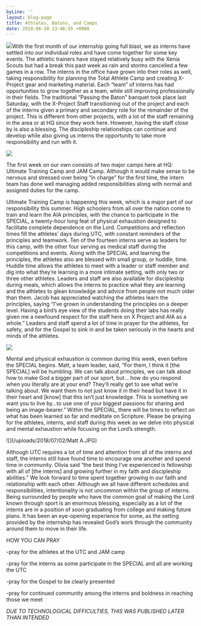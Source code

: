 ```yaml
---
byLine: ''
layout: blog-page
title: Athletes, Batons, and Camps
date: 2018-06-30 23:46:55 +0000
---
```

![](https://app.forestry.io/sites/zzkuoaxin6mp0q/body-media//uploads/2018/07/02/PTB%20Group.jpg)With the first month of our internship going full blast, we as interns have settled into our individual roles and have come together for some key events. The athletic trainers have stayed relatively busy with the Xenia Scouts but had a break this past week as rain and storms cancelled a few games in a row. The interns in the office have grown into their roles as well, taking responsibility for planning the Total Athlete Camp and creating X-Project gear and marketing material. Each “team” of interns has had opportunities to grow together as a team, while still improving professionally in their fields. The traditional “Passing the Baton” banquet took place last Saturday, with the X-Project Staff transitioning out of the project and each of the interns given a primary and secondary role for the remainder of the project. This is different from other projects, with a lot of the staff remaining in the area or at HQ since they work here. However, having the staff close by is also a blessing. The discipleship relationships can continue and develop while also giving us interns the opportunity to take more responsibility and run with it.

![](https://app.forestry.io/sites/zzkuoaxin6mp0q/body-media//uploads/2018/07/02/PTB%20Staff%20X.jpg)

The first week on our own consists of two major camps here at HQ: Ultimate Training Camp and JAM Camp. Although it would make sense to be nervous and stressed over being “in charge” for the first time, the intern team has done well managing added responsibilities along with normal and assigned duties for the camp.

Ultimate Training Camp is happening this week, which is a major part of our responsibility this summer. High schoolers from all over the nation come to train and learn the AIA principles, with the chance to participate in the SPECIAL, a twenty-hour long feat of physical exhaustion designed to facilitate complete dependence on the Lord. Competitions and reflection times fill the athletes’ days during UTC, with constant reminders of the principles and teamwork. Ten of the fourteen interns serve as leaders for this camp, with the other four serving as medical staff during the competitions and events. Along with the SPECIAL and learning the principles, the athletes also are blessed with small group, or huddle, time. Huddle time allows the athletes to meet with a leader or staff member and dig into what they’re learning in a more intimate setting, with only two or three other athletes. Leaders and staff are also available for discipleship during meals, which allows the interns to practice what they are learning and the athletes to glean knowledge and advice from people not much older than them. Jacob has appreciated watching the athletes learn the principles, saying “I’ve grown in understanding the principles on a deeper level. Having a bird’s eye view of the students doing their labs has really given me a newfound respect for the staff here on X Project and AIA as a whole.” Leaders and staff spend a lot of time in prayer for the athletes, for safety, and for the Gospel to sink in and be taken seriously in the hearts and minds of the athletes.

![](https://app.forestry.io/sites/zzkuoaxin6mp0q/body-media//uploads/2018/07/02/Silvia%20K.JPG)

Mental and physical exhaustion is common during this week, even before the SPECIAL begins. Matt, a team leader, said, “For them, I think it \[the SPECIAL\] will be humbling. We can talk about principles, we can talk about how to make God a bigger part of our sport, but… how do you respond when you literally are at your end? They’ll really get to see what we’re talking about. We want them to not just know it in their head but have it in their heart and \[know\] that this isn’t just knowledge. This is something we want you to live by…to use one of your biggest passions for sharing and being an image-bearer.” Within the SPECIAL, there will be times to reflect on what has been learned so far and meditate on Scripture. Please be praying for the athletes, interns, and staff during this week as we delve into physical and mental exhaustion while focusing on the Lord’s strength.

![](/uploads/2018/07/02/Matt A.JPG)

Although UTC requires a lot of time and attention from all of the interns and staff, the interns still have found time to encourage one another and spend time in community. Olivia said “the best thing I’ve experienced is fellowship with all of \[the interns\] and growing further in my faith and discipleship abilities.” We look forward to time spent together growing in our faith and relationship with each other. Although we all have different schedules and responsibilities, intentionality is not uncommon within the group of interns. Being surrounded by people who have the common goal of making the Lord known through sport is an enormous blessing, especially as a lot of the interns are in a position of soon graduating from college and making future plans. It has been an eye-opening experience for some, as the setting provided by the internship has revealed God’s work through the community around them to move in their life.

HOW YOU CAN PRAY

-pray for the athletes at the UTC and JAM camp

-pray for the interns as some participate in the SPECIAL and all are working the UTC

-pray for the Gospel to be clearly presented

-pray for continued community among the interns and boldness in reaching those we meet

_DUE TO TECHNOLOGICAL DIFFICULTIES, THIS WAS PUBLISHED LATER THAN INTENDED_